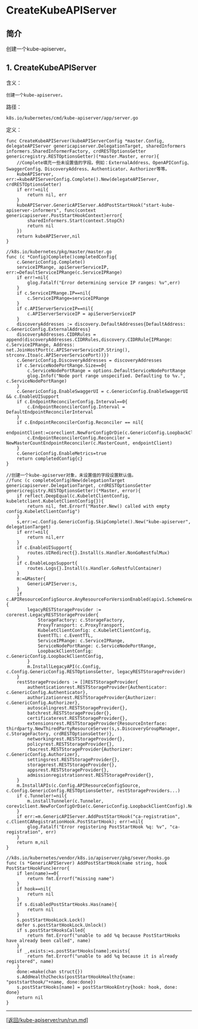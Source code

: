 CreateKubeAPIServer
===========================================================
## 简介
创建一个kube-apiserver。

## 1. CreateKubeAPIServer
含义：

    创建一个kube-apiserver。

路径：

    k8s.io/kubernetes/cmd/kube-apiserver/app/server.go

定义：

    func CreateKubeAPIServer(kubeAPIServerConfig *master.Config, delegateAPIServer genericapiserver.DelegationTarget, sharedInformers informers.SharedInformerFactory, crdRESTOptionsGetter genericregistry.RESTOptionsGetter)(*master.Master, error){
        //Complete填充一些未设置值的字段。例如：ExternalAddress、OpenAPIConfig、SwaggerConfig、DiscoveryAddress、Authenticator、Authorizer等等。
        kubeAPIServer, err:=kubeAPIServerConfig.Complete().New(delegateAPIServer, crdRESTOptionsGetter)
        if err!=nil{
            return nil, err
        }
        kubeAPIServer.GenericAPIServer.AddPostStartHook("start-kube-apiserver-informers", func(context genericapiserver.PostStartHookContext)error{
            sharedInformers.Start(context.StopCh)
            return nil
        })
        return kubeAPIServer,nil
    }

    //k8s.io/kubernetes/pkg/master/master.go
    func (c *Config)Complete()completedConfig{
        c.GenericConfig.Complete()
        serviceIPRange, apiServerServiceIP, err:=DefaultServiceIPRange(c.ServiceIPRange)
        if err!=nil{
            glog.Fatalf("Error determining service IP ranges: %v",err)
        }
        if c.ServiceIPRange.IP==nil{
            c.ServiceIPRange=serviceIPRange
        }
        if c.APIServerServiceIP==nil{
            c.APIServerServiceIP = apiServerServiceIP
        }
        discoveryAddresses := discovery.DefaultAddresses{DefaultAddress: c.GenericConfig.ExternalAddress}
        discoveryAddresses.CIDRRules = append(discoveryAddresses.CIDRRules,discovery.CIDRRule{IPRange: c.ServiceIPRange, Address: net.JoinHostPort(c.APIServerServiceIP.String(), strconv.Itoa(c.APIServerServicePort))})
        c.GenericConfig.DiscoveryAddresses = discoveryAddresses
        if c.ServiceNodePortRange.Size==0{
            c.ServiceNodePortRange = options.DefaultServiceNodePortRange
            glog.Infof("Node port range unspecified. Defaulting to %v.", c.ServiceNodePortRange)
        }
        c.GenericConfig.EnableSwaggerUI = c.GenericConfig.EnableSwaggerUI && c.EnableUISupport
        if c.EndpointReconcilerConfig.Interval==0{
            c.EndpointReconcilerConfig.Interval = DefaultEndpointReconcilerInterval
        }
        if c.EndpointReconcilerConfig.Reconciler == nil{
            endpointClient:=coreclient.NewForConfigOrDie(c.GenericConfig.LoopbackClientConfig)
            c.EndpointReconcilerConfig.Reconciler = NewMasterCountEndpointReconciler(c.MasterCount, endpointClient)
        }
        c.GenericConfig.EnableMetrics=true
        return completedConfig{c}
    }
    
    //创建一个kube-apiserver对象，未设置值的字段设置默认值。
    //func (c completeConfig)New(delegationTarget genericapiserver.DelegationTarget, crdRESTOptionsGetter genericregistry.RESTOptionsGetter)(*Master, error){
        if reflect.DeepEqual(c.KubeletClientConfig, kubeletclient.KubeletClientConfig{}){
            return nil, fmt.Errorf("Master.New() called with empty config.KubeletClientConfig")
        }
        s,err:=c.Config.GenericConfig.SkipComplete().New("kube-apiserver", delegationTarget)
        if err!=nil{
            return nil,err
        }
        if c.EnableUISupport{
            routes.UIRedirect{}.Install(s.Handler.NonGoRestfulMux)
        }
        if c.EnableLogsSupport{
            routes.Logs{}.Install(s.Handler.GoRestfulContainer)
        }
        m:=&Master{
            GenericAPIServer:s,
        }
        if c.APIResourceConfigSource.AnyResourceForVersionEnabled(apiv1.SchemeGroupVersion){
            legacyRESTStorageProvider := corerest.LegacyRESTStorageProvider{
                StorageFactory: c.StorageFactory,
                ProxyTransport: c.ProxyTransport,
                KubeletClientConfig: c.KubeletClientConfig,
                EventTTL: c.EventTTL,
                ServiceIPRange: c.ServiceIPRange,
                ServiceNodePortRange: c.ServiceNodePortRange,
                LoopbackClientConfig: c.GenericConfig.LoopbackClientConfig,
            }
            m.InstallLegacyAPI(c.Config, c.Config.GenericConfig.RESTOptionsGetter, legacyRESTStorageProvider)
        }
        restStorageProviders := []RESTStorageProvider{
            authenticationrest.RESTStorageProvider{Authenticator: c.GenericConfig.Authenticator},
            authorizationrest.RESTStorageProvider{Authorizer: c.GenericConfig.Authorizer},
            autoscalingrest.RESTStorageProvider{},
            batchrest.RESTStorageProvider{},
            certificaterest.RESTStorageProvider{},
            extensionsrest.RESTStorageProvider{ResourceInterface: thirdparty.NewThiredPartyResourceServer(s,s.DiscoveryGroupManager, c.StorageFactory, crdRESTOptionsGetter)},
            networkingrest.RESTStorageProvider{},
            policyrest.RESTStorageProvider{},
            rbacrest.RESTStorageProvider{Authorizer: c.GenericConfig.Authorizer},
            settingsrest.RESTStorageProvider{},
            storagerest.RESTStorageProvider{},
            appsrest.RESTStorageProvider{},
            admissionregistrationrest.RESTStorageProvider{},
        }
        m.InstallAPIs(c.Config.APIResourceConfigSource, c.Config.GenericConfig.RESTOptionsGetter, restStorageProviders...)
        if c.Tunneler!=nil{
            m.installTunneler(c.Tunneler, corev1client.NewForConfigOrDie(c.GenericConfig.LoopbackClientConfig).Nodes())
        }
        if err:=m.GenericAPIServer.AddPostStartHook("ca-registration", c.ClientCARegistrationHook.PostStartHook); err!=nil{
            glog.Fatalf("Error registering PostStartHook %q: %v", "ca-registration", err)
        }
        return m,nil
    }

    //k8s.io/kubernetes/vendor/k8s.io/apiserver/pkg/sever/hooks.go
    func (s *GenericAPIServer) AddPostStartHook(name string, hook PostStartHookFunc)error{
        if len(name)==0{
            return fmt.Errorf("missing name")
        }
        if hook==nil{
            return nil
        }
        if s.disabledPostStartHooks.Has(name){
            return nil
        }
        s.postStartHookLock.Lock()
        defer s.postStartHookLock.Unlock()
        if s.postStartHooksCalled{
            return fmt.Errorf("unable to add %q because PostStartHooks have already been called", name)
        }
        if _,exists:=s.postStartHooks[name];exists{
            return fmt.Errorf("unable to add %q because it is already registered", name)
        }
        done:=make(chan struct{})
        s.AddHealthzChecks(postStartHookHealthz{name: "poststarthook/"+name, done:done})
        s.postStartHooks[name] = postStartHookEntry{hook: hook, done: done}
        return nil
    }



_______________________________________________________________________
[[返回/kube-apiserver/run/run.md]](./run.md) 
